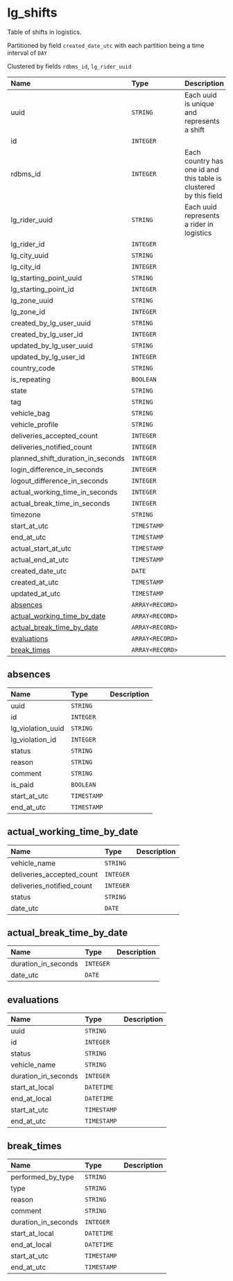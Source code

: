 # lg_shifts

Table of shifts in logistics.

Partitioned by field `created_date_utc` with each
partition being a time interval of `DAY`

Clustered by fields `rdbms_id`, `lg_rider_uuid`


| Name | Type | Description |
| :--- | :--- | :---        |
| uuid | `STRING` | Each uuid is unique and represents a shift |
| id | `INTEGER` |  |
| rdbms_id | `INTEGER` | Each country has one id and this table is clustered by this field |
| lg_rider_uuid | `STRING` | Each uuid represents a rider in logistics |
| lg_rider_id | `INTEGER` |  |
| lg_city_uuid | `STRING` |  |
| lg_city_id | `INTEGER` |  |
| lg_starting_point_uuid | `STRING` |  |
| lg_starting_point_id | `INTEGER` |  |
| lg_zone_uuid | `STRING` |  |
| lg_zone_id | `INTEGER` |  |
| created_by_lg_user_uuid | `STRING` |  |
| created_by_lg_user_id | `INTEGER` |  |
| updated_by_lg_user_uuid | `STRING` |  |
| updated_by_lg_user_id | `INTEGER` |  |
| country_code | `STRING` |  |
| is_repeating | `BOOLEAN` |  |
| state | `STRING` |  |
| tag | `STRING` |  |
| vehicle_bag | `STRING` |  |
| vehicle_profile | `STRING` |  |
| deliveries_accepted_count | `INTEGER` |  |
| deliveries_notified_count | `INTEGER` |  |
| planned_shift_duration_in_seconds | `INTEGER` |  |
| login_difference_in_seconds | `INTEGER` |  |
| logout_difference_in_seconds | `INTEGER` |  |
| actual_working_time_in_seconds | `INTEGER` |  |
| actual_break_time_in_seconds | `INTEGER` |  |
| timezone | `STRING` |  |
| start_at_utc | `TIMESTAMP` |  |
| end_at_utc | `TIMESTAMP` |  |
| actual_start_at_utc | `TIMESTAMP` |  |
| actual_end_at_utc | `TIMESTAMP` |  |
| created_date_utc | `DATE` |  |
| created_at_utc | `TIMESTAMP` |  |
| updated_at_utc | `TIMESTAMP` |  |
| [absences](#absences) | `ARRAY<RECORD>` |  |
| [actual_working_time_by_date](#actualworkingtimebydate) | `ARRAY<RECORD>` |  |
| [actual_break_time_by_date](#actualbreaktimebydate) | `ARRAY<RECORD>` |  |
| [evaluations](#evaluations) | `ARRAY<RECORD>` |  |
| [break_times](#breaktimes) | `ARRAY<RECORD>` |  |

## absences

| Name | Type | Description |
| :--- | :--- | :---        |
| uuid | `STRING` |  |
| id | `INTEGER` |  |
| lg_violation_uuid | `STRING` |  |
| lg_violation_id | `INTEGER` |  |
| status | `STRING` |  |
| reason | `STRING` |  |
| comment | `STRING` |  |
| is_paid | `BOOLEAN` |  |
| start_at_utc | `TIMESTAMP` |  |
| end_at_utc | `TIMESTAMP` |  |

## actual_working_time_by_date

| Name | Type | Description |
| :--- | :--- | :---        |
| vehicle_name | `STRING` |  |
| deliveries_accepted_count | `INTEGER` |  |
| deliveries_notified_count | `INTEGER` |  |
| status | `STRING` |  |
| date_utc | `DATE` |  |

## actual_break_time_by_date

| Name | Type | Description |
| :--- | :--- | :---        |
| duration_in_seconds | `INTEGER` |  |
| date_utc | `DATE` |  |

## evaluations

| Name | Type | Description |
| :--- | :--- | :---        |
| uuid | `STRING` |  |
| id | `INTEGER` |  |
| status | `STRING` |  |
| vehicle_name | `STRING` |  |
| duration_in_seconds | `INTEGER` |  |
| start_at_local | `DATETIME` |  |
| end_at_local | `DATETIME` |  |
| start_at_utc | `TIMESTAMP` |  |
| end_at_utc | `TIMESTAMP` |  |

## break_times

| Name | Type | Description |
| :--- | :--- | :---        |
| performed_by_type | `STRING` |  |
| type | `STRING` |  |
| reason | `STRING` |  |
| comment | `STRING` |  |
| duration_in_seconds | `INTEGER` |  |
| start_at_local | `DATETIME` |  |
| end_at_local | `DATETIME` |  |
| start_at_utc | `TIMESTAMP` |  |
| end_at_utc | `TIMESTAMP` |  |
